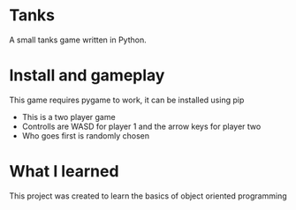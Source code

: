 # Tanks
A small tanks game written in Python.

# Install and gameplay
This game requires pygame to work, it can be installed using pip
* This is a two player game
* Controlls are WASD for player 1 and the arrow keys for player two
* Who goes first is randomly chosen

# What I learned
This project was created to learn the basics of object oriented programming
